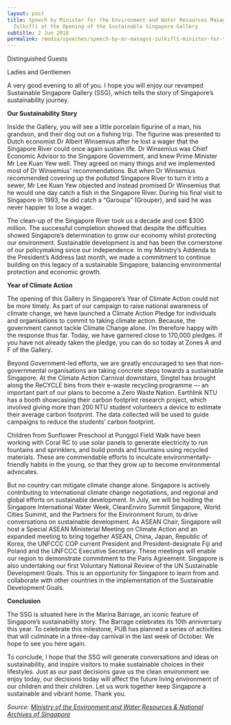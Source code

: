 ```yaml
---
layout: post
title: Speech by Minister for the Environment and Water Resources Masagos
  Zulkifli at the Opening of the Sustainable Singapore Gallery
subtitle: 2 Jun 2018
permalink: /media/speeches/speech-by-mr-masagos-zulkifli-minister-for-the-environment-and-water-resources-at-the-opening-of-the-sustainable-singapore-gallery-2-june-2018
---
```

Distinguished Guests  

Ladies and Gentlemen

A very good evening to all of you. I hope you will enjoy our revamped Sustainable Singapore Gallery (SSG), which tells the story of Singapore’s sustainability journey.

**Our Sustainability Story**

Inside the Gallery, you will see a little porcelain figurine of a man, his grandson, and their dog out on a fishing trip. The figurine was presented to Dutch economist Dr Albert Winsemius after he lost a wager that the Singapore River could once again sustain life. Dr Winsemius was Chief Economic Advisor to the Singapore Government, and knew Prime Minister Mr Lee Kuan Yew well. They agreed on many things and we implemented most of Dr Winsemius’ recommendations. But when Dr Winsemius recommended covering up the polluted Singapore River to turn it into a sewer, Mr Lee Kuan Yew objected and instead promised Dr Winsemius that he would one day catch a fish in the Singapore River. During his final visit to Singapore in 1993, he did catch a “Garoupa” (Grouper), and said he was never happier to lose a wager.

The clean-up of the Singapore River took us a decade and cost $300 million. The successful completion showed that despite the difficulties showed Singapore’s determination to grow our economy whilst protecting our environment. Sustainable development is and has been the cornerstone of our policymaking since our independence. In my Ministry’s Addenda to the President’s Address last month, we made a commitment to continue building on this legacy of a sustainable Singapore, balancing environmental protection and economic growth.

**Year of Climate Action**

The opening of this Gallery in Singapore’s Year of Climate Action could not be more timely. As part of our campaign to raise national awareness of climate change, we have launched a Climate Action Pledge for individuals and organisations to commit to taking climate action. Because, the government cannot tackle Climate Change alone. I’m therefore happy with the response thus far. Today, we have garnered close to 170,000 pledges. If you have not already taken the pledge, you can do so today at Zones A and F of the Gallery.

Beyond Government-led efforts, we are greatly encouraged to see that non-governmental organisations are taking concrete steps towards a sustainable Singapore. At the Climate Action Carnival downstairs, Singtel has brought along the ReCYCLE bins from their e-waste recycling programme — an important part of our plans to become a Zero Waste Nation. Earthlink NTU has a booth showcasing their carbon footprint research project, which involved giving more than 200 NTU student volunteers a device to estimate their average carbon footprint. The data collected will be used to guide campaigns to reduce the students’ carbon footprint.

Children from Sunflower Preschool at Punggol Field Walk have been working with Coral RC to use solar panels to generate electricity to run fountains and sprinklers, and build ponds and fountains using recycled materials. These are commendable efforts to inculcate environmentally-friendly habits in the young, so that they grow up to become environmental advocates.

But no country can mitigate climate change alone. Singapore is actively contributing to international climate change negotiations, and regional and global efforts on sustainable development. In July, we will be holding the Singapore International Water Week, CleanEnviro Summit Singapore, World Cities Summit, and the Partners for the Environment forum, to drive conversations on sustainable development. As ASEAN Chair, Singapore will host a Special ASEAN Ministerial Meeting on Climate Action and an expanded meeting to bring together ASEAN, China, Japan, Republic of Korea, the UNFCCC COP current President and President-designate Fiji and Poland and the UNFCCC Executive Secretary. These meetings will enable our region to demonstrate commitment to the Paris Agreement. Singapore is also undertaking our first Voluntary National Review of the UN Sustainable Development Goals. This is an opportunity for Singapore to learn from and collaborate with other countries in the implementation of the Sustainable Development Goals.

**Conclusion**

The SSG is situated here in the Marina Barrage, an iconic feature of Singapore’s sustainability story. The Barrage celebrates its 10th anniversary this year. To celebrate this milestone, PUB has planned a series of activities that will culminate in a three-day carnival in the last week of October. We hope to see you here again.

To conclude, I hope that the SSG will generate conversations and ideas on sustainability, and inspire visitors to make sustainable choices in their lifestyles. Just as our past decisions gave us the clean environment we enjoy today, our decisions today will affect the future living environment of our children and their children. Let us work together keep Singapore a sustainable and vibrant home. Thank you.


*Source: [Ministry of the Environment and Water Resources & National Archives of Singapore](/files/Speech%20by%20Min%20Masagos%20Zulkifli%20Opening%20of%20SSG.pdf)*